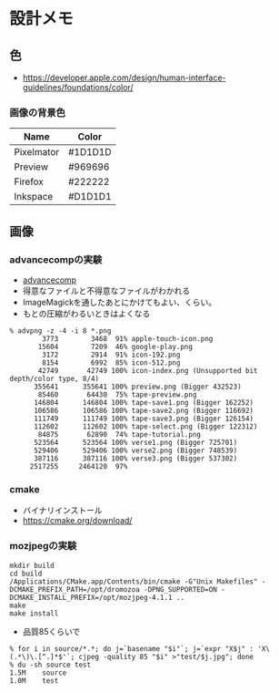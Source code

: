 # 設計メモ

## 色

- https://developer.apple.com/design/human-interface-guidelines/foundations/color/

### 画像の背景色

| Name       | Color   |
|------------|---------|
| Pixelmator | #1D1D1D |
| Preview    | #969696 |
| Firefox    | #222222 |
| Inkspace   | #D1D1D1 |

## 画像

### advancecompの実験

- [advancecomp](https://www.advancemame.it/)
- 得意なファイルと不得意なファイルがわかれる
- ImageMagickを通したあとにかけてもよい、くらい。
- もとの圧縮がわるいときはよくなる

```
% advpng -z -4 -i 8 *.png
        3773        3468  91% apple-touch-icon.png
       15604        7209  46% google-play.png
        3172        2914  91% icon-192.png
        8154        6992  85% icon-512.png
       42749       42749 100% icon-index.png (Unsupported bit depth/color type, 8/4)
      355641      355641 100% preview.png (Bigger 432523)
       85460       64430  75% tape-preview.png
      146804      146804 100% tape-save1.png (Bigger 162252)
      106586      106586 100% tape-save2.png (Bigger 116692)
      111749      111749 100% tape-save3.png (Bigger 126154)
      112602      112602 100% tape-select.png (Bigger 122312)
       84875       62890  74% tape-tutorial.png
      523564      523564 100% verse1.png (Bigger 725701)
      529406      529406 100% verse2.png (Bigger 748539)
      387116      387116 100% verse3.png (Bigger 537302)
     2517255     2464120  97%
```

### cmake

- バイナリインストール
- https://cmake.org/download/

### mozjpegの実験

```
mkdir build
cd build
/Applications/CMake.app/Contents/bin/cmake -G"Unix Makefiles" -DCMAKE_PREFIX_PATH=/opt/dromozoa -DPNG_SUPPORTED=ON -DCMAKE_INSTALL_PREFIX=/opt/mozjpeg-4.1.1 ..
make
make install
```

- 品質85くらいで

```
% for i in source/*.*; do j=`basename "$i"`; j=`expr "X$j" : 'X\(.*\)\.[^.]*$'`; cjpeg -quality 85 "$i" >"test/$j.jpg"; done
% du -sh source test
1.5M	source
1.0M	test
```

